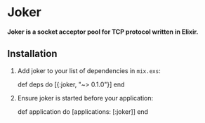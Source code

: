 # Joker

**Joker is a socket acceptor pool for TCP protocol written in Elixir.**

## Installation

  1. Add joker to your list of dependencies in `mix.exs`:

        def deps do
          [{:joker, "~> 0.1.0"}]
        end

  2. Ensure joker is started before your application:

        def application do
          [applications: [:joker]]
        end
